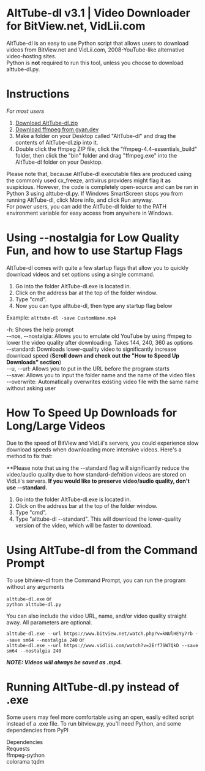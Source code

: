 # AltTube-dl v3.1 | Video Downloader for BitView.net, VidLii.com
AltTube-dl is an easy to use Python script that allows users to download videos from BitView.net and VidLii.com, 2008-YouTube-like alternative video-hosting sites.  
Python is **not** required to run this tool, unless you choose to download alttube-dl.py.

# Instructions
*For most users*
1. [Download AltTube-dl.zip](https://github.com/DareDeveloperbruh/AltTube-dl/raw/main/build.zip)
2. [Download ffmpeg from gyan.dev](https://www.gyan.dev/ffmpeg/builds/ffmpeg-release-essentials.7z)
3. Make a folder on your Desktop called "AltTube-dl" and drag the contents of AltTube-dl.zip into it.
4. Double click the ffmpeg ZIP file, click the "ffmpeg-4.4-essentials_build" folder, then click the "bin" folder and drag "ffmpeg.exe" into the AltTube-dl folder on your Desktop.

Please note that, because AltTube-dl executable files are produced using the commonly used cx_freeze, antivirus providers might flag it as suspicious. However, the code is completely open-source and can be ran in Python 3 using alttube-dl.py.
If Windows SmartScreen stops you from running AltTube-dl, click More info, and click Run anyway.  
For power users, you can add the AltTube-dl folder to the PATH environment variable for easy access from anywhere in Windows.

# Using --nostalgia for Low Quality Fun, and how to use Startup Flags
AltTube-dl comes with quite a few startup flags that allow you to quickly download videos and set options using a single command.

1. Go into the folder AltTube-dl.exe is located in.
2. Click on the address bar at the top of the folder window.
3. Type "cmd".
4. Now you can type alttube-dl, then type any startup flag  below

Example: `alttube-dl -save CustomName.mp4`

-h: Shows the help prompt  
--nos, --nostalgia: Allows you to emulate old YouTube by using ffmpeg to lower the video quality after downloading. Takes 144, 240, 360 as options  
--standard: Downloads lower-quality video to significantly increase download speed (**Scroll down and check out the "How to Speed Up Downloads" section**)  
--u, --url: Allows you to put in the URL before the program starts  
--save: Allows you to input the folder name and the name of the video files  
--overwrite: Automatically overwrites existing video file with the same name without asking user  

# How To Speed Up Downloads for Long/Large Videos
Due to the speed of BitView and VidLii's servers, you could experience slow download speeds when downloading more intensive videos. Here's a method to fix that:

**Please note that using the --standard flag will significantly reduce the video/audio quality due to how standard-defnition videos are stored on VidLii's servers.
**If you would like to preserve video/audio quality, don't use --standard.**

1. Go into the folder AltTube-dl.exe is located in.
2. Click on the address bar at the top of the folder window.
3. Type "cmd".
4. Type "alttube-dl --standard". This will download the lower-quality version of the video, which will be faster to download.

# Using AltTube-dl from the Command Prompt
To use bitview-dl from the Command Prompt, you can run the program without any arguments

`alttube-dl.exe` or  
`python alttube-dl.py`

You can also include the video URL, name, and/or video quality straight away. All parameters are optional.

`alttube-dl.exe --url https://www.bitview.net/watch.php?v=kNUlHEYy7rb --save sm64 --nostalgia 240` or  
`alttube-dl.exe --url https://www.vidlii.com/watch?v=2Erf7SW7QkD --save sm64 --nostalgia 240`  

***NOTE: Videos will always be saved as .mp4.***

# Running AltTube-dl.py instead of .exe
Some users may feel more comfortable using an open, easily edited script instead of a .exe file. To run bitview.py, you'll need Python, and some dependencies from PyPI  
  
Dependencies  
Requests  
ffmpeg-python  
colorama
tqdm
